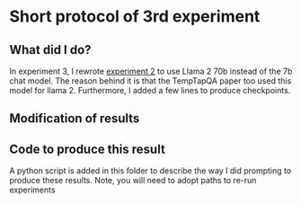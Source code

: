 # Short protocol of 3rd experiment

## What did I do?

In experiment 3, I rewrote [experiment 2](../experiment_2/README.md) to use Llama 2 70b instead of the 7b chat model. The reason behind it is that the TempTapQA paper too used this model for llama 2. Furthermore, I added a few lines to produce checkpoints.

## Modification of results

## Code to produce this result

A python script is added in this folder to describe the way I did prompting to produce these results. Note, you will need to adopt paths to re-run experiments
